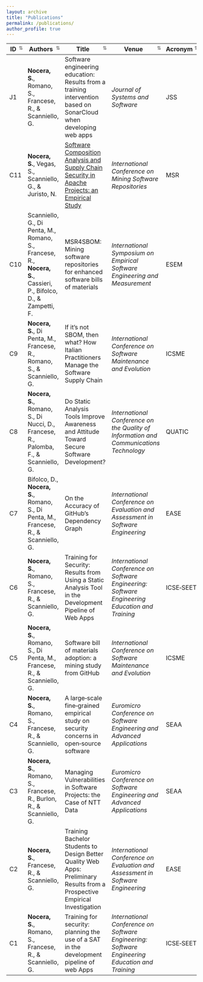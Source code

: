 ```yaml
---
layout: archive
title: "Publications"
permalink: /publications/
author_profile: true
---
```


<link rel="stylesheet" href="https://cdnjs.cloudflare.com/ajax/libs/font-awesome/4.7.0/css/font-awesome.min.css">


| ID   | Authors                                                                                                            | Title                                                                                                                                                                                                       | Venue                                                                                                            | Acronym   | Publisher | Year | DOI                                                                                                   | <i class="fa fa-file-pdf-o" style="color: #c51d34;"></i> |
|------|---------------------------------------------------------------------------------------------------------------------|-------------------------------------------------------------------------------------------------------------------------------------------------------------------------------------------------------------|------------------------------------------------------------------------------------------------------------------|-----------|-----------|------|-------------------------------------------------------------------------------------------------------|-----------|
| J1   | **Nocera, S.**, Romano, S., Francese, R., & Scanniello, G.                                                           | Software engineering education: Results from a training intervention based on SonarCloud when developing web apps                                                                                           | *Journal of Systems and Software*                                                                              | JSS       | Elsevier  | 2025 | [10.1016/j.jss.2024.112308](https://doi.org/10.1016/j.jss.2024.112308)                                   |           |
| C11  | **Nocera, S.**, Vegas, S., Scanniello, G., & Juristo, N.                                                             | [Software Composition Analysis and Supply Chain Security in Apache Projects: an Empirical Study](https://sabato-nocera.github.io/publications/c11)                                                                                                              | *International Conference on Mining Software Repositories*                                                     | MSR       | IEEE      | 2025 |                                                                                                       | [Pre-print](https://sabato-nocera.github.io/files/msr2025.pdf) |
| C10  | Scanniello, G., Di Penta, M., Romano, S., Francese, R., **Nocera, S.**, Cassieri, P., Bifolco, D., & Zampetti, F.    | MSR4SBOM: Mining software repositories for enhanced software bills of materials                                                                                                                             | *International Symposium on Empirical Software Engineering and Measurement*                                    | ESEM      | ACM       | 2024 | [10.1145/3674805.3695390](https://doi.org/10.1145/3674805.3695390)                                       |           |
| C9   | **Nocera, S.**, Di Penta, M., Francese, R., Romano, S., & Scanniello, G.                                             | If it’s not SBOM, then what? How Italian Practitioners Manage the Software Supply Chain                                                                                                                     | *International Conference on Software Maintenance and Evolution*                                               | ICSME     | IEEE      | 2024 | [10.1109/ICSME58944.2024.00077](https://doi.org/10.1109/ICSME58944.2024.00077)                         |           |
| C8   | **Nocera, S.**, Romano, S., Di Nucci, D., Francese, R., Palomba, F., & Scanniello, G.                                | Do Static Analysis Tools Improve Awareness and Attitude Toward Secure Software Development?                                                                                                                 | *International Conference on the Quality of Information and Communications Technology*                         | QUATIC    | Springer  | 2024 | [10.1007/978-3-031-70245-7_28](https://doi.org/10.1007/978-3-031-70245-7_28)                           |           |
| C7   | Bifolco, D., **Nocera, S.**, Romano, S., Di Penta, M., Francese, R., & Scanniello, G.                                | On the Accuracy of GitHub’s Dependency Graph                                                                                                                                                                 | *International Conference on Evaluation and Assessment in Software Engineering*                                 | EASE      | ACM       | 2024 | [10.1145/3661167.3661175](https://doi.org/10.1145/3661167.3661175)                                       |           |
| C6   | **Nocera, S.**, Romano, S., Francese, R., & Scanniello, G.                                                           | Training for Security: Results from Using a Static Analysis Tool in the Development Pipeline of Web Apps                                                                                                    | *International Conference on Software Engineering: Software Engineering Education and Training*                | ICSE‑SEET | ACM       | 2024 | [10.1145/3639474.3640073](https://doi.org/10.1145/3639474.3640073)                                       |           |
| C5   | **Nocera, S.**, Romano, S., Di Penta, M., Francese, R., & Scanniello, G.                                             | Software bill of materials adoption: a mining study from GitHub                                                                                                                                               | *International Conference on Software Maintenance and Evolution*                                               | ICSME     | IEEE      | 2023 | [10.1109/ICSME58846.2023.00016](https://doi.org/10.1109/ICSME58846.2023.00016)                         |           |
| C4   | **Nocera, S.**, Romano, S., Francese, R., & Scanniello, G.                                                           | A large‑scale fine‑grained empirical study on security concerns in open‑source software                                                                                                                     | *Euromicro Conference on Software Engineering and Advanced Applications*                                       | SEAA      | IEEE      | 2023 | [10.1109/SEAA60479.2023.00069](https://doi.org/10.1109/SEAA60479.2023.00069)                           |           |
| C3   | **Nocera, S.**, Romano, S., Francese, R., Burlon, R., & Scanniello, G.                                               | Managing Vulnerabilities in Software Projects: the Case of NTT Data                                                                                                                                          | *Euromicro Conference on Software Engineering and Advanced Applications*                                       | SEAA      | IEEE      | 2023 | [10.1109/SEAA60479.2023.00046](https://doi.org/10.1109/SEAA60479.2023.00046)                           |           |
| C2   | **Nocera, S.**, Francese, R., & Scanniello, G.                                                                       | Training Bachelor Students to Design Better Quality Web Apps: Preliminary Results from a Prospective Empirical Investigation                                                                                  | *International Conference on Evaluation and Assessment in Software Engineering*                                 | EASE      | ACM       | 2023 | [10.1145/3593434.3593957](https://doi.org/10.1145/3593434.3593957)                                     |           |
| C1   | **Nocera, S.**, Romano, S., Francese, R., & Scanniello, G.                                                           | Training for security: planning the use of a SAT in the development pipeline of web Apps                                                                                                                     | *International Conference on Software Engineering: Software Engineering Education and Training*                | ICSE‑SEET | IEEE      | 2023 | [10.1109/ICSE-SEET58685.2023.00010](https://doi.org/10.1109/ICSE-SEET58685.2023.00010)                 | [Pre-print](https://sabato-nocera.github.io/files/icseseet2023.pdf)       |





<style>
  th {
    cursor: pointer;
    position: relative;
    padding-right: 20px; /* space for arrow */
  }

  th::after {
    content: '⇅'; /* initial state */
    position: absolute;
    right: 5px;
    font-size: 0.8em;
    color: #888;
  }

  th.sorted.asc::after {
    content: '↑';
  }

  th.sorted.desc::after {
    content: '↓';
  }
</style>

<script src="https://unpkg.com/tablesort@5.3.0/dist/tablesort.min.js"></script>

<script>
  document.addEventListener('DOMContentLoaded', function () {
    document.querySelectorAll("table").forEach(function(table) {
      const sort = new Tablesort(table);

      table.querySelectorAll("th").forEach(th => {
        th.addEventListener("click", () => {
          table.querySelectorAll("th").forEach(header => header.classList.remove("sorted", "asc", "desc"));
          th.classList.add("sorted");
          if (th.getAttribute("aria-sort") === "ascending") {
            th.classList.add("asc");
          } else if (th.getAttribute("aria-sort") === "descending") {
            th.classList.add("desc");
          }
        });
      });
    });
  });
</script>
